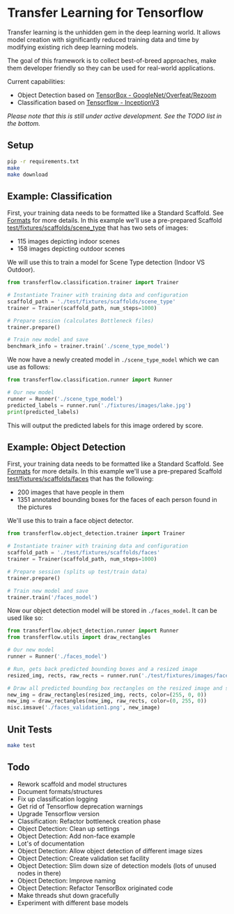 
# Transfer Learning for Tensorflow

Transfer learning is the unhidden gem in the deep learning world. It allows model creation with significantly reduced training data and time by modifying existing rich deep learning models.

The goal of this framework is to collect best-of-breed approaches, make them developer friendly so they can be used for real-world applications.

Current capabilities:

* Object Detection based on [TensorBox - GoogleNet/Overfeat/Rezoom](https://github.com/TensorBox/TensorBox)
* Classification based on [Tensorflow - InceptionV3](https://www.tensorflow.org/how_tos/image_retraining/)

_Please note that this is still under active development. See the TODO list in the bottom._

## Setup

```bash
pip -r requirements.txt
make
make download
```

## Example: Classification

First, your training data needs to be formatted like a Standard Scaffold. See [Formats](FORMATS.md) for more details. In this example we'll use a pre-prepared Scaffold [test/fixtures/scaffolds/scene_type](test/fixtures/scaffolds/scene_type) that has two sets of images:

* 115 images depicting indoor scenes
* 158 images depicting outdoor scenes

We will use this to train a model for Scene Type detection (Indoor VS Outdoor).

```python
from transferflow.classification.trainer import Trainer

# Instantiate Trainer with training data and configuration
scaffold_path = './test/fixtures/scaffolds/scene_type'
trainer = Trainer(scaffold_path, num_steps=1000)

# Prepare session (calculates Bottleneck files)
trainer.prepare()

# Train new model and save
benchmark_info = trainer.train('./scene_type_model')
```

We now have a newly created model in `./scene_type_model` which we can use as follows:

```python
from transferflow.classification.runner import Runner

# Our new model
runner = Runner('./scene_type_model')
predicted_labels = runner.run('./fixtures/images/lake.jpg')
print(predicted_labels)
```

This will output the predicted labels for this image ordered by score.

## Example: Object Detection

First, your training data needs to be formatted like a Standard Scaffold. See [Formats](FORMATS.md) for more details. In this example we'll use a pre-prepared Scaffold [test/fixtures/scaffolds/faces](test/fixtures/scaffolds/faces) that has the following:

* 200 images that have people in them
* 1351 annotated bounding boxes for the faces of each person found in the pictures

We'll use this to train a face object detector.

```python
from transferflow.object_detection.trainer import Trainer

# Instantiate trainer with training data and configuration
scaffold_path = './test/fixtures/scaffolds/faces'
trainer = Trainer(scaffold_path, num_steps=1000)

# Prepare session (splits up test/train data)
trainer.prepare()

# Train new model and save
trainer.train('/faces_model')
```

Now our object detection model will be stored in `./faces_model`. It can be used like so:

```python
from transferflow.object_detection.runner import Runner
from transferflow.utils import draw_rectangles

# Our new model
runner = Runner('./faces_model')

# Run, gets back predicted bounding boxes and a resized image
resized_img, rects, raw_rects = runner.run('./test/fixtures/images/faces1.png')

# Draw all predicted bounding box rectangles on the resized image and store
new_img = draw_rectangles(resized_img, rects, color=(255, 0, 0))
new_img = draw_rectangles(new_img, raw_rects, color=(0, 255, 0))
misc.imsave('./faces_validation1.png', new_image)
```

## Unit Tests

```bash
make test
```

## Todo

* Rework scaffold and model structures
* Document formats/structures
* Fix up classification logging
* Get rid of Tensorflow deprecation warnings
* Upgrade Tensorflow version
* Classification: Refactor bottleneck creation phase
* Object Detection: Clean up settings
* Object Detection: Add non-face example
* Lot's of documentation
* Object Detection: Allow object detection of different image sizes
* Object Detection: Create validation set facility
* Object Detection: Slim down size of detection models (lots of unused nodes in there)
* Object Detection: Improve naming
* Object Detection: Refactor TensorBox originated code
* Make threads shut down gracefully
* Experiment with different base models
